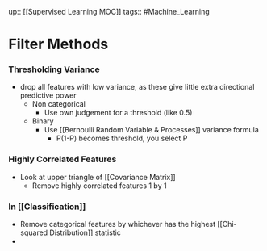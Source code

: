 up:: [[Supervised Learning MOC]]
tags:: #Machine_Learning 
# Filter Methods
### Thresholding Variance 
- drop all features with low variance, as these give little extra directional predictive power
	- Non categorical
		- Use own judgement for a threshold (like 0.5)
	- Binary
		- Use [[Bernoulli Random Variable & Processes]] variance formula
			- P(1-P) becomes threshold, you select P
### Highly Correlated Features
- Look at upper triangle of [[Covariance Matrix]] 
	- Remove highly correlated features 1 by 1
### In [[Classification]]
- Remove categorical features by whichever has the highest [[Chi-squared Distribution]] statistic
- 
